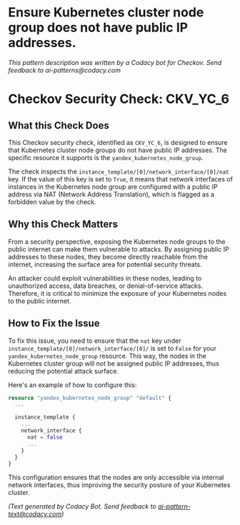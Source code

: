 # Ensure Kubernetes cluster node group does not have public IP addresses.

_This pattern description was written by a Codacy bot for Checkov. Send feedback to ai-patterns@codacy.com_

# Checkov Security Check: CKV_YC_6

## What this Check Does
This Checkov security check, identified as `CKV_YC_6`, is designed to ensure that Kubernetes cluster node groups do not have public IP addresses. The specific resource it supports is the `yandex_kubernetes_node_group`.

The check inspects the `instance_template/[0]/network_interface/[0]/nat` key. If the value of this key is set to `True`, it means that network interfaces of instances in the Kubernetes node group are configured with a public IP address via NAT (Network Address Translation), which is flagged as a forbidden value by the check.

## Why this Check Matters
From a security perspective, exposing the Kubernetes node groups to the public internet can make them vulnerable to attacks. By assigning public IP addresses to these nodes, they become directly reachable from the internet, increasing the surface area for potential security threats. 

An attacker could exploit vulnerabilities in these nodes, leading to unauthorized access, data breaches, or denial-of-service attacks. Therefore, it is critical to minimize the exposure of your Kubernetes nodes to the public internet.

## How to Fix the Issue
To fix this issue, you need to ensure that the `nat` key under `instance_template/[0]/network_interface/[0]/` is set to `False` for your `yandex_kubernetes_node_group` resource. This way, the nodes in the Kubernetes cluster group will not be assigned public IP addresses, thus reducing the potential attack surface.

Here's an example of how to configure this:

```terraform
resource "yandex_kubernetes_node_group" "default" {
  ...

  instance_template {
    ...
    network_interface {
      nat = false
      ...
    }
  }
}
```

This configuration ensures that the nodes are only accessible via internal network interfaces, thus improving the security posture of your Kubernetes cluster.

_(Text generated by Codacy Bot. Send feedback to ai-pattern-text@codacy.com)_

